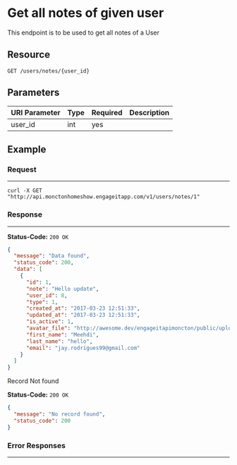 # Get all notes of given user

This endpoint is to be used to get all notes of a User

## Resource

```
GET /users/notes/{user_id}
```

## Parameters

URI Parameter | Type | Required | Description
:------------ | :--- | :------- | :----------------
user_id            | int  | yes      |

## Example

### Request

--------------------------------------------------------------------------------

```curl
curl -X GET "http://api.monctonhomeshow.engageitapp.com/v1/users/notes/1"
```

### Response

--------------------------------------------------------------------------------

**Status-Code:** `200 OK`

```json
{
  "message": "Data found",
  "status_code": 200,
  "data": [
    {
      "id": 1,
      "note": "Hello update",
      "user_id": 8,
      "type": 1,
      "created_at": "2017-03-23 12:51:33",
      "updated_at": "2017-03-23 12:51:33",
      "is_active": 1,
      "avatar_file": "http://awesome.dev/engageitapimoncton/public/uploads/profile_pics/52e601c07640ffae2626e516a0489b00.jpg",
      "first_name": "Meehdi",
      "last_name": "hello",
      "email": "jay.rodrigues99@gmail.com"
    }
  ]
}
```

Record Not found

**Status-Code:** `200 OK`

```json
{
  "message": "No record found",
  "status_code": 200
}
```
### Error Responses

--------------------------------------------------------------------------------
